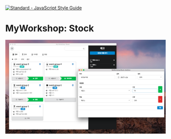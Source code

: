 [![Standard - JavaScript Style Guide](https://cdn.rawgit.com/feross/standard/master/badge.svg)](https://github.com/feross/standard)

# MyWorkshop: Stock
![](./screenshot-1.png)